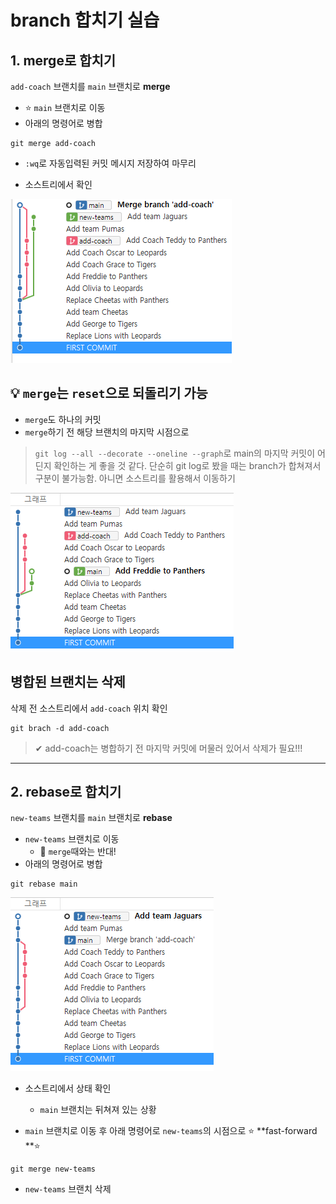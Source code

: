 # branch 합치기 실습



## 1. **merge**로 합치기

`add-coach` 브랜치를 `main` 브랜치로 **merge**

- ⭐ `main` 브랜치로 이동
- 아래의 명령어로 병합

```
git merge add-coach
```

- `:wq`로 자동입력된 커밋 메시지 저장하여 마무리

- 소스트리에서 확인

  

![image-20221219112631597](assets/image-20221219112631597.png)



## 💡 `merge`는 `reset`으로 되돌리기 가능

- `merge`도 하나의 커밋
- `merge`하기 전 해당 브랜치의 마지막 시점으로

> `git log --all --decorate --oneline --graph`로 main의 마지막 커밋이 어딘지 확인하는 게 좋을 것 같다. 단순히 git log로 봤을 때는 branch가 합쳐져서 구분이 불가능함. 아니면 소스트리를 활용해서 이동하기

![image-20221219113252409](assets/image-20221219113252409.png)



## 병합된 브랜치는 삭제

삭제 전 소스트리에서 `add-coach` 위치 확인

```
git brach -d add-coach
```

> ✔ add-coach는 병합하기 전 마지막 커밋에 머물러 있어서 삭제가 필요!!!



---



## 2. **rebase**로 합치기

`new-teams` 브랜치를 `main` 브랜치로 **rebase**

- `new-teams` 브랜치로 이동
  - 🛑 `merge`때와는 반대!
- 아래의 명령어로 병합

```
git rebase main
```

![image-20221219113618628](assets/image-20221219113618628.png)

- 소스트리에서 상태 확인
  - `main` 브랜치는 뒤쳐져 있는 상황



- `main` 브랜치로 이동 후 아래 명령어로 `new-teams`의 시점으로 ⭐ **fast-forward **⭐

```
git merge new-teams
```

- `new-teams` 브랜치 삭제